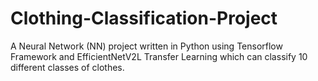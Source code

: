 # Clothing-Classification-Project
A Neural Network (NN) project written in Python using Tensorflow Framework and EfficientNetV2L Transfer Learning which can classify 10 different classes of clothes.
